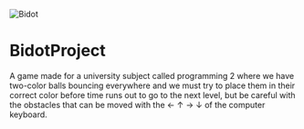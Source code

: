 ![Bidot](https://user-images.githubusercontent.com/80562153/126880729-7d5ddefa-949b-4e3f-8883-0e60433cbf8e.png)
# BidotProject
A game made for a university subject called programming 2 where we have two-color balls bouncing everywhere and we must try to place them in their correct color before time runs out to go to the next level, but be careful with the obstacles that can be moved with the ← ↑ → ↓ of the computer keyboard.
